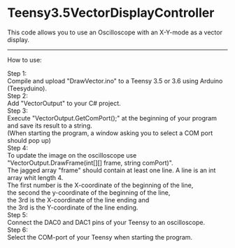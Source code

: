 # Teensy3.5VectorDisplayController
This code allows you to use an Oscilloscope with an X-Y-mode as a vector display.

---
How to use:

Step 1:  
  Compile and upload "DrawVector.ino" to a Teensy 3.5 or 3.6 using Arduino (Teesyduino).  
Step 2:  
  Add "VectorOutput" to your C# project.  
Step 3:  
  Execute "VectorOutput.GetComPort();" at the beginning of your program and save its result to a string.  
  (When starting the program, a window asking you to select a COM port should pop up)  
Step 4:  
  To update the image on the oscilloscope use "VectorOutput.DrawFrame(int[][] frame, string comPort)".  
  The jagged array "frame" should contain at least one line. A line is an int array whit length 4.  
  The first number is the X-coordinate of the beginning of the line,  
  the second the y-coordinate of the beginning of the line,  
  the 3rd is the X-coordinate of the line ending and  
  the 3rd is the Y-coordinate of the line ending.  
Step 5:  
  Connect the DAC0 and DAC1 pins of your Teensy to an oscilloscope.  
Step 6:  
  Select the COM-port of your Teensy when starting the program.  

